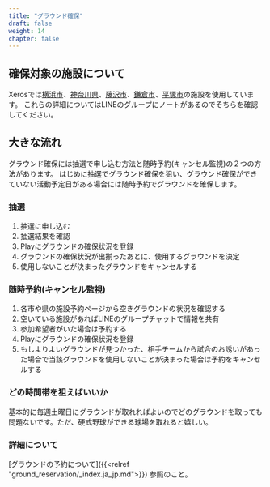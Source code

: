 ```yaml
---
title: "グラウンド確保"
draft: false
weight: 14
chapter: false
---
```


## 確保対象の施設について

Xerosでは[横浜市](https://yoyaku.city.yokohama.lg.jp/)、[神奈川県](https://yoyaku.e-kanagawa.lg.jp/kanagawa/web/)、[藤沢市](https://yoyaku.city.fujisawa.kanagawa.jp/)、[鎌倉市](https://yoyaku.e-kanagawa.lg.jp/kamakura/web/)、[平塚市](https://shisetsu.city.hiratsuka.kanagawa.jp/)の施設を使用しています。
これらの詳細についてはLINEのグループにノートがあるのでそちらを確認してください。

## 大きな流れ

グラウンド確保には抽選で申し込む方法と随時予約(キャンセル監視)の２つの方法があります。
はじめに抽選でグラウンド確保を狙い、グラウンド確保ができていない活動予定日がある場合には随時予約でグラウンドを確保します。

### 抽選

1. 抽選に申し込む
2. 抽選結果を確認
3. Playにグラウンドの確保状況を登録
4. グラウンドの確保状況が出揃ったあとに、使用するグラウンドを決定
5. 使用しないことが決まったグラウンドをキャンセルする

### 随時予約(キャンセル監視)

1. 各市や県の施設予約ページから空きグラウンドの状況を確認する
2. 空いている施設があればLINEのグループチャットで情報を共有
3. 参加希望者がいた場合は予約する
4. Playにグラウンドの確保状況を登録
5. もしよりよいグラウンドが見つかった、相手チームから試合のお誘いがあった場合で当該グラウンドを使用しないことが決まった場合は予約をキャンセルする

### どの時間帯を狙えばいいか

基本的に毎週土曜日にグラウンドが取れればよいのでどのグラウンドを取っても問題ないです。ただ、硬式野球ができる球場を取れると嬉しい。

### 詳細について

[グラウンドの予約について]({{<relref "ground_reservation/_index.ja_jp.md">}})
参照のこと。
